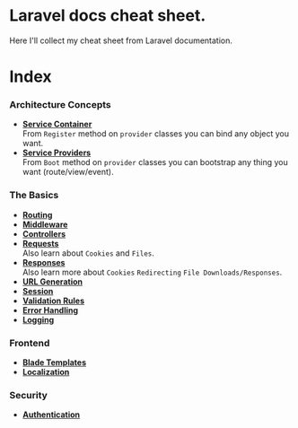 # Laravel docs cheat sheet.
Here I'll collect my cheat sheet from Laravel documentation.

# Index
### Architecture Concepts
* **[Service Container](./docs/service-container.md)** <br>
From <code>Register</code> method on <code>provider</code> classes you can bind any object you want.
* **[Service Providers](./docs/service-providers.md)** <br>
From <code>Boot</code> method on <code>provider</code> classes you can bootstrap any thing you want (route/view/event).

### The Basics
* **[Routing](./docs/routing.md)** <br>
* **[Middleware](./docs/middleware.md)** <br>
* **[Controllers](./docs/controllers.md)** <br>
* **[Requests](./docs/requests.md)** <br>
Also learn about <code>Cookies</code> and <code>Files</code>.
* **[Responses](./docs/responses.md)** <br>
Also learn more about <code>Cookies</code> <code>Redirecting</code> <code>File Downloads/Responses</code>.
* **[URL Generation](./docs/url-generation.md)** <br>
* **[Session](./docs/session.md)** <br>
* **[Validation Rules](./docs/validation-rules.md)** <br>
* **[Error Handling](./docs/error-handling.md)** <br>
* **[Logging](./docs/logging.md)** <br>

### Frontend
* **[Blade Templates](./docs/blade-templates.md)** <br>
* **[Localization](./docs/localization.md)** <br>

### Security
* **[Authentication](./docs/authentication.md)** <br>
